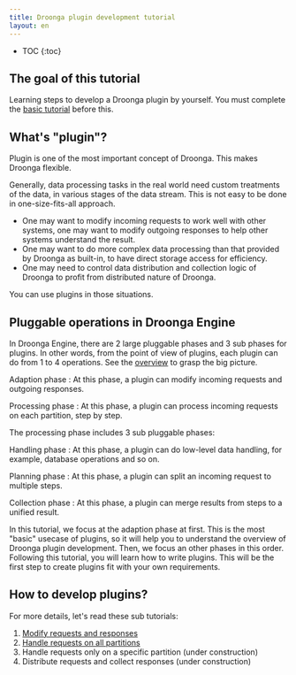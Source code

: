 ```yaml
---
title: Droonga plugin development tutorial
layout: en
---
```


* TOC
{:toc}

## The goal of this tutorial

Learning steps to develop a Droonga plugin by yourself.
You must complete the [basic tutorial][] before this.


## What's "plugin"?

Plugin is one of the most important concept of Droonga.
This makes Droonga flexible.

Generally, data processing tasks in the real world need custom treatments of the data, in various stages of the data stream. This is not easy to be done in one-size-fits-all approach.

 * One may want to modify incoming requests to work well with other systems, one may want to modify outgoing responses to help other systems understand the result.
 * One may want to do more complex data processing than that provided by Droonga as built-in, to have direct storage access for efficiency.
 * One may need to control data distribution and collection logic of Droonga to profit from distributed nature of Droonga.

You can use plugins in those situations.

## Pluggable operations in Droonga Engine

In Droonga Engine, there are 2 large pluggable phases and 3 sub phases for plugins.
In other words, from the point of view of plugins, each plugin can do from 1 to 4 operations.
See the [overview][] to grasp the big picture.

Adaption phase
: At this phase, a plugin can modify incoming requests and outgoing responses.

Processing phase
: At this phase, a plugin can process incoming requests on each partition, step by step.

The processing phase includes 3 sub pluggable phases:

Handling phase
: At this phase, a plugin can do low-level data handling, for example, database operations and so on.

Planning phase
: At this phase, a plugin can split an incoming request to multiple steps.

Collection phase
: At this phase, a plugin can merge results from steps to a unified result.

In this tutorial, we focus at the adaption phase at first.
This is the most "basic" usecase of plugins, so it will help you to understand the overview of Droonga plugin development.
Then, we focus an other phases in this order.
Following this tutorial, you will learn how to write plugins. This will be the first step to create plugins fit with your own requirements.

## How to develop plugins?

For more details, let's read these sub tutorials:

 1. [Modify requests and responses][adapter]
 2. [Handle requests on all partitions][handler]
 3. Handle requests only on a specific partition (under construction)
 4. Distribute requests and collect responses (under construction)


  [basic tutorial]: ../basic/
  [overview]: ../../overview/
  [adapter]: ./adapter/
  [handler]: ./handler/
  [distribute-collect]: ./distribute-collect/
